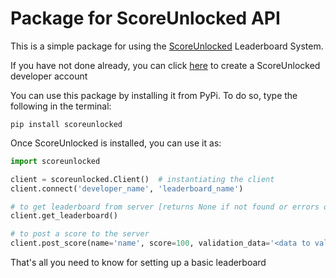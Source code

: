 # Package for ScoreUnlocked API

This is a simple package for using the 
[ScoreUnlocked](https://scoreunlocked.pythonanywhere.com) 
Leaderboard System. <br>

If you have not done already, you can click [here](https://scoreunlocked.pythonanywhere.com/users/register)
to create a ScoreUnlocked developer account

You can use this package by installing it from PyPi. To do so, type the following in the terminal:

```commandline
pip install scoreunlocked
```

Once ScoreUnlocked is installed, you can use it as: <br>
```python
import scoreunlocked

client = scoreunlocked.Client()  # instantiating the client
client.connect('developer_name', 'leaderboard_name')

# to get leaderboard from server [returns None if not found or errors occurred]
client.get_leaderboard()

# to post a score to the server
client.post_score(name='name', score=100, validation_data='<data to validate score>') 
```

That's all you need to know for setting up a basic leaderboard